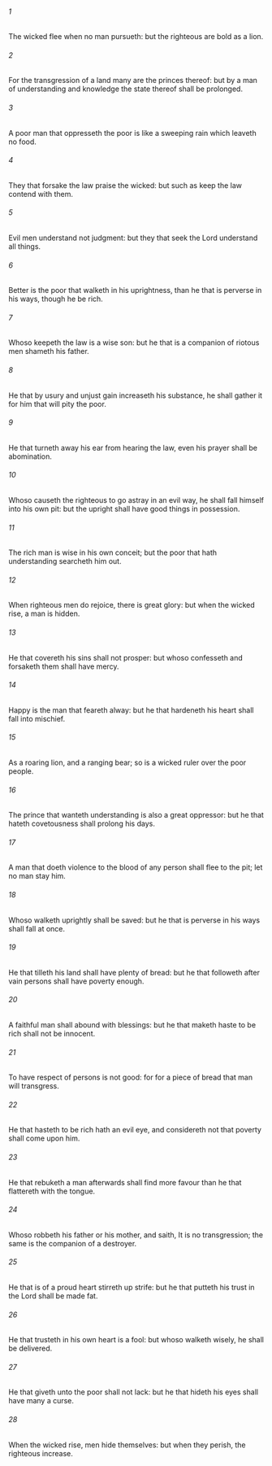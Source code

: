 ###### 1
The wicked flee when no man pursueth: but the righteous are bold as a lion.

###### 2
For the transgression of a land many are the princes thereof: but by a man of understanding and knowledge the state thereof shall be prolonged.

###### 3
A poor man that oppresseth the poor is like a sweeping rain which leaveth no food.

###### 4
They that forsake the law praise the wicked: but such as keep the law contend with them.

###### 5
Evil men understand not judgment: but they that seek the Lord understand all things.

###### 6
Better is the poor that walketh in his uprightness, than he that is perverse in his ways, though he be rich.

###### 7
Whoso keepeth the law is a wise son: but he that is a companion of riotous men shameth his father.

###### 8
He that by usury and unjust gain increaseth his substance, he shall gather it for him that will pity the poor.

###### 9
He that turneth away his ear from hearing the law, even his prayer shall be abomination.

###### 10
Whoso causeth the righteous to go astray in an evil way, he shall fall himself into his own pit: but the upright shall have good things in possession.

###### 11
The rich man is wise in his own conceit; but the poor that hath understanding searcheth him out.

###### 12
When righteous men do rejoice, there is great glory: but when the wicked rise, a man is hidden.

###### 13
He that covereth his sins shall not prosper: but whoso confesseth and forsaketh them shall have mercy.

###### 14
Happy is the man that feareth alway: but he that hardeneth his heart shall fall into mischief.

###### 15
As a roaring lion, and a ranging bear; so is a wicked ruler over the poor people.

###### 16
The prince that wanteth understanding is also a great oppressor: but he that hateth covetousness shall prolong his days.

###### 17
A man that doeth violence to the blood of any person shall flee to the pit; let no man stay him.

###### 18
Whoso walketh uprightly shall be saved: but he that is perverse in his ways shall fall at once.

###### 19
He that tilleth his land shall have plenty of bread: but he that followeth after vain persons shall have poverty enough.

###### 20
A faithful man shall abound with blessings: but he that maketh haste to be rich shall not be innocent.

###### 21
To have respect of persons is not good: for for a piece of bread that man will transgress.

###### 22
He that hasteth to be rich hath an evil eye, and considereth not that poverty shall come upon him.

###### 23
He that rebuketh a man afterwards shall find more favour than he that flattereth with the tongue.

###### 24
Whoso robbeth his father or his mother, and saith, It is no transgression; the same is the companion of a destroyer.

###### 25
He that is of a proud heart stirreth up strife: but he that putteth his trust in the Lord shall be made fat.

###### 26
He that trusteth in his own heart is a fool: but whoso walketh wisely, he shall be delivered.

###### 27
He that giveth unto the poor shall not lack: but he that hideth his eyes shall have many a curse.

###### 28
When the wicked rise, men hide themselves: but when they perish, the righteous increase.

